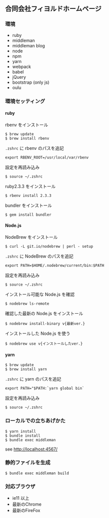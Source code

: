 ## 合同会社フィヨルドホームページ

### 環境

- ruby
- middleman
- middleman blog
- node
- npm
- yarn
- webpack
- babel
- jQuery
- bootstrap (only js)
- oulu

### 環境セッティング

#### ruby

rbenv をインストール

```
$ brew update
$ brew install rbenv
```

`.zshrc` に rbenv のパスを追記

```
export RBENV_ROOT=/usr/local/var/rbenv
```

設定を再読み込み

```
$ source ~/.zshrc
```

ruby2.3.3 をインストール

```
$ rbenv install 2.3.3
```

bundler をインストール

```
$ gem install bundler
```

#### Node.js

NodeBrew をインストール

```
$ curl -L git.io/nodebrew | perl - setup
```

`.zshrc` に NodeBrew のパスを追記

```
export PATH=$HOME/.nodebrew/current/bin:$PATH
```

設定を再読み込み

```
$ source ~/.zshrc
```

インストール可能な Node.js を確認

```
$ nodebrew ls-remote
```

確認した最新の Node.js をインストール

```
$ nodebrew install-binary v{最新ver.}
```

インストールした Node.js を使う

```
$ nodebrew use v{インストールしたver.}
```

#### yarn

```
$ brew update
$ brew install yarn
```

`.zshrc` に yarn のパスを追記

```
export PATH="$PATH:`yarn global bin`
```

設定を再読み込み

```
$ source ~/.zshrc
```

### ローカルでの立ちあげかた

```
$ yarn install
$ bundle install
$ bundle exec middleman
```

see [http://localhost:4567/](http://localhost:4567/)

### 静的ファイルを生成

```
$ bundle exec middleman build
```

### 対応ブラウザ

- ie11 以上
- 最新のChrome
- 最新のFireFox
